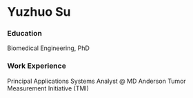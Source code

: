 # Yuzhuo Su

### Education
Biomedical Engineering, PhD

### Work Experience
Principal Applications Systems Analyst @ MD Anderson
Tumor Measurement Initiative (TMI)
